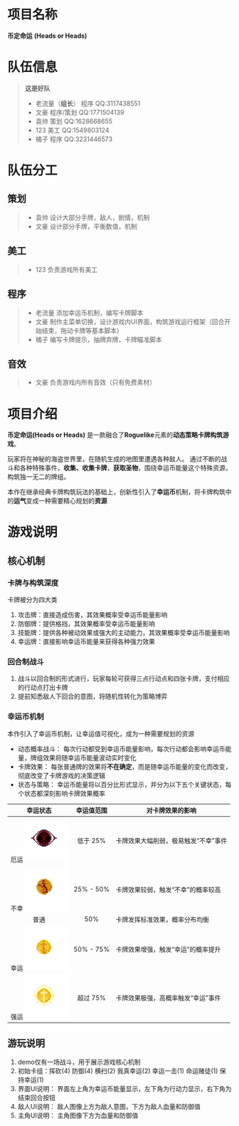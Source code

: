 # 项目名称
**币定命运**
**(Heads or Heads)**
# 队伍信息
>**这是好队**
>* 老流量（**组长**） 程序  QQ:3117438551
>* 文豪 程序/策划  QQ:1771504139
>* 袁帅 策划  QQ:1628668655
>* 123  美工  QQ:1549803124
>* 橘子 程序  QQ:3231446573
# 队伍分工
## 策划
>* 袁帅 设计大部分手牌，敌人，剧情，机制
>* 文豪 设计部分手牌，平衡数值，机制
## 美工
>* 123 负责游戏所有美工
## 程序
>* 老流量 添加幸运币机制，编写卡牌脚本
>* 文豪 制作主菜单切换，设计游戏内UI界面，构筑游戏运行框架（回合开始结束，拖动卡牌等基本脚本）
>* 橘子 编写卡牌提示，抽牌弃牌，卡牌瞄准脚本
## 音效
>* 文豪 负责游戏内所有音效（只有免费素材）
# 项目介绍
**币定命运(Heads or Heads)** 是一款融合了**Roguelike**元素的**动态策略卡牌构筑游戏**。

玩家将在神秘的海盗世界里，在随机生成的地图里遭遇各种敌人。
通过不断的战斗和各种特殊事件，**收集、收集卡牌**，**获取圣物**，围绕幸运币能量这个特殊资源，构筑独一无二的牌组。

本作在继承经典卡牌构筑玩法的基础上，创新性引入了**幸运币**机制，将卡牌构筑中的**运气**变成一种需要精心规划的**资源**

# 游戏说明
## 核心机制
### 卡牌与构筑深度
卡牌被分为四大类
1. 攻击牌：直接造成伤害，其效果概率受幸运币能量影响
2. 防御牌：提供格挡，其效果概率受幸运币能量影响
3. 技能牌：提供各种被动效果或强大的主动能力，其效果概率受幸运币能量影响
4. 幸运牌：直接影响幸运币能量来获得各种强力效果
### 回合制战斗
1. 战斗以回合制的形式进行，玩家每轮可获得三点行动点和四张卡牌，支付相应的行动点打出卡牌
2. 提前知悉敌人下回合的意图，将随机性转化为策略博弈
### 幸运币机制
本作引入了幸运币机制，让幸运值可视化，成为一种需要规划的资源
* 动态概率战斗： 每次行动都受到幸运币能量影响，每次行动都会影响幸运币能量，牌组效果将随幸运币能量波动实时变化
* 卡牌效果： 每张普通牌的效果将**不在确定**，而是随幸运币能量的变化而改变，彻底改变了卡牌游戏的决策逻辑
* 状态与策略： 幸运币能量将以百分比形式显示，并分为以下五个关键状态，每个状态都深刻影响卡牌效果概率
  
|幸运状态|	幸运值范围|对卡牌效果的影响|
|:-----:|:--------:|-------------|
|厄运<img src="https://github.com/VincentLogan/Heads_or_Tails/blob/main/heads-or-tails/art/%E5%B8%81-%E5%8E%84%E8%BF%90.png" alt="强运" width="100" style="max-width: 100%;">  |	低于 25%	|卡牌效果大幅削弱，极易触发“不幸”事件|
|不幸<img src="https://github.com/VincentLogan/Heads_or_Tails/blob/main/heads-or-tails/art/%E5%B8%81-%E4%B8%8D%E5%B9%B8.png" alt="强运" width="100" style="max-width: 100%;"> |	25% - 50%	|卡牌效果较弱，触发“不幸”的概率较高|
|普通|	50%	|卡牌发挥标准效果，概率分布均衡|
|幸运<img src="https://github.com/VincentLogan/Heads_or_Tails/blob/main/heads-or-tails/art/%E5%B8%81-%E5%B9%B8%E8%BF%90.png" alt="强运" width="100" style="max-width: 100%;"> |50% - 75%	|卡牌效果增强，触发“幸运”的概率提升|
|强运<img src="https://github.com/VincentLogan/Heads_or_Tails/blob/main/heads-or-tails/art/%E5%B8%81-%E5%BC%BA%E8%BF%90.png" alt="强运" width="100" style="max-width: 100%;"> |	超过 75%	|卡牌效果极强，高概率触发“幸运”事件|

## 游玩说明
1. demo仅有一场战斗，用于展示游戏核心机制
2. 初始卡组：挥砍(4)  防御(4) 横扫(2) 我真幸运(2) 幸运一击(1) 命运赌徒(1) 保持幸运(1)
3. 界面UI说明： 界面左上角为幸运币能量显示，左下角为行动力显示，右下角为结束回合按钮
4. 敌人UI说明： 敌人图像上方为敌人意图，下方为敌人血量和防御值
5. 主角UI说明： 主角图像下方为血量和防御值
